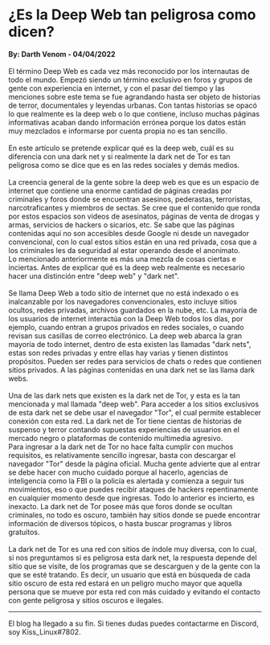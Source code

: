 # ¿Es la Deep Web tan peligrosa como dicen?
<b>By: Darth Venom - 04/04/2022</b>
<br>
<br>
El término Deep Web es cada vez más reconocido por los internautas de todo el mundo. Empezó siendo un término exclusivo en foros y grupos de gente con experiencia en internet, y con el pasar del tiempo y las menciones sobre este tema se fue agrandando hasta ser objeto de historias de terror, documentales y leyendas urbanas. Con tantas historias se opacó lo que realmente es la deep web o lo que contiene, incluso muchas páginas informativas acaban dando información errónea porque los datos están muy mezclados e informarse por cuenta propia no es tan sencillo.
<br>
<br>
En este artículo se pretende explicar qué es la deep web, cuál es su diferencia con una dark net y si realmente la dark net de Tor es tan peligrosa como se dice que es en las redes sociales y demás medios.
<br>
<br>
La creencia general de la gente sobre la deep web es que es un espacio de internet que contiene una enorme cantidad de páginas creadas por criminales y foros donde se encuentran asesinos, pederastas, terroristas, narcotraficantes y miembros de sectas. Se cree que el contenido que ronda por estos espacios son videos de asesinatos, páginas de venta de drogas y armas, servicios de hackers o sicarios, etc. Se sabe que las páginas contenidas aquí no son accesibles desde Google ni desde un navegador convencional, con lo cual estos sitios están en una red privada, cosa que a los criminales les da seguridad al estar operando desde el anonimato.
<br>
Lo mencionado anteriormente es más una mezcla de cosas ciertas e inciertas. Antes de explicar qué es la deep web realmente es necesario hacer una distinción entre "deep web" y "dark net".
<br>
<br>
Se llama Deep Web a todo sitio de internet que no está indexado o es inalcanzable por los navegadores convencionales, esto incluye sitios ocultos, redes privadas, archivos guardados en la nube, etc. La mayoría de los usuarios de internet interactúa con la Deep Web todos los días, por ejemplo, cuando entran a grupos privados en redes sociales, o cuando revisan sus casillas de correo electrónico. La deep web abarca la gran mayoría de todo internet, dentro de esta existen las llamadas "dark nets", estas son redes privadas y entre ellas hay varias y tienen distintos propósitos. Pueden ser redes para servicios de chats o redes que contienen sitios privados. A las páginas contenidas en una dark net se las llama dark webs.
<br>
<br>
Una de las dark nets que existen es la dark net de Tor, y esta es la tan mencionada y mal llamada "deep web". Para acceder a los sitios exclusivos de esta dark net se debe usar el navegador "Tor", el cual permite establecer conexión con esta red. La dark net de Tor tiene cientas de historias de suspenso y terror contando supuestas experiencias de usuarios en el mercado negro o plataformas de contenido multimedia agresivo.
<br>
Para ingresar a la dark net de Tor no hace falta cumplir con muchos requisitos, es relativamente sencillo ingresar, basta con descargar el navegador "Tor" desde la página oficial. Mucha gente advierte que al entrar se debe hacer con mucho cuidado porque al hacerlo, agencias de inteligencia como la FBI o la policía es alertada y comienza a seguir tus movimientos, eso o que puedes recibir ataques de hackers repentinamente en cualquier momento desde que ingresas. Todo lo anterior es incierto, es inexacto. La dark net de Tor posee más que foros donde se ocultan criminales, no todo es oscuro, también hay sitios donde se puede encontrar información de diversos tópicos, o hasta buscar programas y libros gratuitos.
<br>
<br>
La dark net de Tor es una red con sitios de índole muy diversa, con lo cual, si nos preguntamos si es peligrosa esta dark net, la respuesta depende del sitio que se visite, de los programas que se descarguen y de la gente con la que se esté tratando. Es decir, un usuario que está en búsqueda de cada sitio oscuro de esta red estará en un peligro mucho mayor que aquella persona que se mueve por esta red con más cuidado y evitando el contacto con gente peligrosa y sitios oscuros e ilegales.
<br>
<hr>
El blog ha llegado a su fin. Si tienes dudas puedes contactarme en Discord, soy Kiss_Linux#7802.
